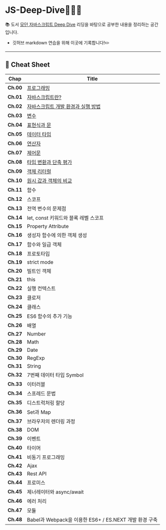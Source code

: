 # **JS-Deep-Dive**🧑🏻‍💻
📚 도서 [모던 자바스크립트 Deep Dive](http://www.yes24.com/Product/Goods/92742567) 리딩을 바탕으로 공부한 내용을 정리하는 공간입니다. </br>
* 깃허브 markdown 연습을 위해 이곳에 기록합니다!✏️

---

## **📖 Cheat Sheet**
|**Chap**|**Title**|
|------|-----|
|**Ch.00**|[프로그래밍](https://github.com/hyung6370/js-Deep-Dive/blob/master/chapter%20cheat/01_%ED%94%84%EB%A1%9C%EA%B7%B8%EB%9E%98%EB%B0%8D.md)|
|**Ch.01**|[자바스크립트란?](https://github.com/hyung6370/js-Deep-Dive/blob/master/chapter%20cheat/02_%EC%9E%90%EB%B0%94%EC%8A%A4%ED%81%AC%EB%A6%BD%ED%8A%B8%EB%9E%80%3F.md)|
|**Ch.02**|[자바스크립트 개발 환경과 실행 방법]()|
|**Ch.03**|[변수](https://github.com/hyung6370/js-Deep-Dive/blob/master/chapter%20cheat/04.%EB%B3%80%EC%88%98/04_%EB%B3%80%EC%88%98.md)|
|**Ch.04**|[표현식과 문](https://github.com/hyung6370/js-Deep-Dive/blob/master/chapter%20cheat/04.%ED%91%9C%ED%98%84%EC%8B%9D%EA%B3%BC%20%EB%AC%B8/04_%ED%91%9C%ED%98%84%EC%8B%9D%EA%B3%BC%EB%AC%B8.md)|
|**Ch.05**|[데이터 타입](https://github.com/hyung6370/js-Deep-Dive/blob/master/chapter%20cheat/06.%EB%8D%B0%EC%9D%B4%ED%84%B0%20%ED%83%80%EC%9E%85/06_%EB%8D%B0%EC%9D%B4%ED%84%B0%ED%83%80%EC%9E%85.md)|
|**Ch.06**|[연산자](https://github.com/hyung6370/js-Deep-Dive/blob/master/chapter%20cheat/06.%EC%97%B0%EC%82%B0%EC%9E%90/06_%EC%97%B0%EC%82%B0%EC%9E%90.md)|
|**Ch.07**|[제어문](https://github.com/hyung6370/js-Deep-Dive/blob/master/chapter%20cheat/07.%EC%A0%9C%EC%96%B4%EB%AC%B8/07_%EC%A0%9C%EC%96%B4%EB%AC%B8.md)|
|**Ch.08**|[타입 변환과 단축 평가](https://github.com/hyung6370/js-Deep-Dive/blob/master/chapter%20cheat/08.%ED%83%80%EC%9E%85%EB%B3%80%ED%99%98%EA%B3%BC%EB%8B%A8%EC%B6%95%ED%8F%89%EA%B0%80/08_%ED%83%80%EC%9E%85%EB%B3%80%ED%99%98%EA%B3%BC%EB%8B%A8%EC%B6%95%ED%8F%89%EA%B0%80.md)|
|**Ch.09**|[객체 리터럴](https://github.com/hyung6370/js-Deep-Dive/blob/master/chapter%20cheat/09.%EA%B0%9D%EC%B2%B4%20%EB%A6%AC%ED%84%B0%EB%9F%B4/09_%EA%B0%9D%EC%B2%B4%EB%A6%AC%ED%84%B0%EB%9F%B4.md)|
|**Ch.10**|[원시 값과 객체의 비교](https://github.com/hyung6370/js-Deep-Dive/blob/master/chapter%20cheat/10.%EC%9B%90%EC%8B%9C%EA%B0%92%EA%B3%BC%20%EA%B0%9D%EC%B2%B4%EC%9D%98%20%EB%B9%84%EA%B5%90/10_%EC%9B%90%EC%8B%9C%EA%B0%92%EA%B3%BC%EA%B0%9D%EC%B2%B4%EC%9D%98%EB%B9%84%EA%B5%90.md)|
|**Ch.11**|함수|
|**Ch.12**|스코프|
|**Ch.13**|전역 변수의 문제점|
|**Ch.14**|let, const 키워드와 블록 레벨 스코프|
|**Ch.15**|Property Attribute|
|**Ch.16**|생성자 함수에 의한 객체 생성|
|**Ch.17**|함수와 일급 객체|
|**Ch.18**|프로토타입|
|**Ch.19**|strict mode|
|**Ch.20**|빌트인 객체|
|**Ch.21**|this|
|**Ch.22**|실행 컨텍스트|
|**Ch.23**|클로저|
|**Ch.24**|클래스|
|**Ch.25**|ES6 함수의 추가 기능|
|**Ch.26**|배열|
|**Ch.27**|Number|
|**Ch.28**|Math|
|**Ch.29**|Date|
|**Ch.30**|RegExp|
|**Ch.31**|String|
|**Ch.32**|7번째 데이터 타입 Symbol|
|**Ch.33**|이터러블|
|**Ch.34**|스프레드 문법|
|**Ch.35**|디스트럭처링 할당|
|**Ch.36**|Set과 Map|
|**Ch.37**|브라우저의 렌더링 과정|
|**Ch.38**|DOM|
|**Ch.39**|이벤트|
|**Ch.40**|타이머|
|**Ch.41**|비동기 프로그래밍|
|**Ch.42**|Ajax|
|**Ch.43**|Rest API|
|**Ch.44**|프로미스|
|**Ch.45**|제너레이터와 async/await|
|**Ch.46**|에러 처리|
|**Ch.47**|모듈|
|**Ch.48**|Babel과 Webpack을 이용한 ES6+ / ES.NEXT 개발 환경 구축|

